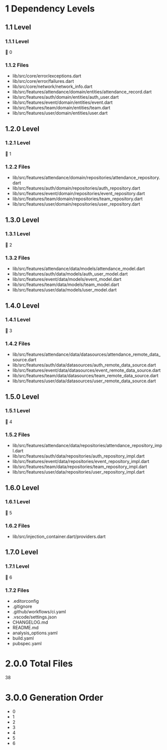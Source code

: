 # 1 Dependency Levels

## 1.1 Level

### 1.1.1 Level

🔹 0

### 1.1.2 Files

- lib/src/core/error/exceptions.dart
- lib/src/core/error/failures.dart
- lib/src/core/network/network_info.dart
- lib/src/features/attendance/domain/entities/attendance_record.dart
- lib/src/features/auth/domain/entities/auth_user.dart
- lib/src/features/event/domain/entities/event.dart
- lib/src/features/team/domain/entities/team.dart
- lib/src/features/user/domain/entities/user.dart

## 1.2.0 Level

### 1.2.1 Level

🔹 1

### 1.2.2 Files

- lib/src/features/attendance/domain/repositories/attendance_repository.dart
- lib/src/features/auth/domain/repositories/auth_repository.dart
- lib/src/features/event/domain/repositories/event_repository.dart
- lib/src/features/team/domain/repositories/team_repository.dart
- lib/src/features/user/domain/repositories/user_repository.dart

## 1.3.0 Level

### 1.3.1 Level

🔹 2

### 1.3.2 Files

- lib/src/features/attendance/data/models/attendance_model.dart
- lib/src/features/auth/data/models/auth_user_model.dart
- lib/src/features/event/data/models/event_model.dart
- lib/src/features/team/data/models/team_model.dart
- lib/src/features/user/data/models/user_model.dart

## 1.4.0 Level

### 1.4.1 Level

🔹 3

### 1.4.2 Files

- lib/src/features/attendance/data/datasources/attendance_remote_data_source.dart
- lib/src/features/auth/data/datasources/auth_remote_data_source.dart
- lib/src/features/event/data/datasources/event_remote_data_source.dart
- lib/src/features/team/data/datasources/team_remote_data_source.dart
- lib/src/features/user/data/datasources/user_remote_data_source.dart

## 1.5.0 Level

### 1.5.1 Level

🔹 4

### 1.5.2 Files

- lib/src/features/attendance/data/repositories/attendance_repository_impl.dart
- lib/src/features/auth/data/repositories/auth_repository_impl.dart
- lib/src/features/event/data/repositories/event_repository_impl.dart
- lib/src/features/team/data/repositories/team_repository_impl.dart
- lib/src/features/user/data/repositories/user_repository_impl.dart

## 1.6.0 Level

### 1.6.1 Level

🔹 5

### 1.6.2 Files

- lib/src/injection_container.dart/providers.dart

## 1.7.0 Level

### 1.7.1 Level

🔹 6

### 1.7.2 Files

- .editorconfig
- .gitignore
- .github/workflows/ci.yaml
- .vscode/settings.json
- CHANGELOG.md
- README.md
- analysis_options.yaml
- build.yaml
- pubspec.yaml

# 2.0.0 Total Files

38

# 3.0.0 Generation Order

- 0
- 1
- 2
- 3
- 4
- 5
- 6

